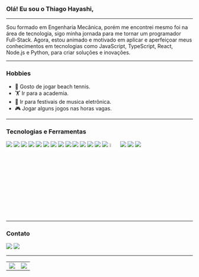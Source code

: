 ### Olá! Eu sou o Thiago Hayashi,

---

<div>
Sou formado em Engenharia Mecânica, porém me encontrei mesmo foi na área de tecnologia, sigo minha jornada para me tornar um programador Full-Stack.
Agora, estou animado e motivado em aplicar e aperfeiçoar meus conhecimentos em tecnologias como JavaScript, TypeScript, React, Node.js e Python, para criar soluções e inovações.
</div>

---

### Hobbies

<ul align="justify">
  <li>🎾 Gosto de jogar beach tennis.</li>
  <li>🏋️ Ir para a academia.</li>
  <li>🎵 Ir para festivais de musica eletrônica.</li>
  <li>🎮 Jogar alguns jogos nas horas vagas.</li>
</ul>

---

### Tecnologias e Ferramentas

<div>
<a href="https://git-scm.com/" target="_blank"><img src="https://img.icons8.com/sf-regular-filled/48/null/github.png" target="_blank"></a>
<a href="https://ubuntu.com/" target="_blank"><img src="https://img.icons8.com/color/48/null/ubuntu--v1.png" target="_blank"></a>
<a href="https://code.visualstudio.com/" target="_blank"><img src="https://img.icons8.com/ios-filled/50/000000/visual-studio.png" target="_blank"></a>
<a href="https://developer.mozilla.org/en-US/docs/Web/CSS" target="_blank"><img src="https://img.icons8.com/color/48/null/css3.png" target="_blank"></a>
<a href="https://developer.mozilla.org/en-US/docs/Web/HTML" target="_blank"><img src="https://img.icons8.com/color/48/null/html-5--v1.png" target="_blank"></a>
<a href="https://developer.mozilla.org/en-US/docs/Web/JavaScript" target="_blank"><img src="https://img.icons8.com/color/48/null/javascript--v1.png" target="_blank"></a>
<a href="https://reactjs.org/" target="_blank"><img src="https://img.icons8.com/ultraviolet/40/null/react--v1.png" target="_blank"></a>
<a href="https://redux.js.org" target="_blank"><img src="https://img.icons8.com/color/48/null/redux.png" target="_blank"></a>
<a href="https://www.docker.com" target="_blank"><img src="https://img.icons8.com/color/48/null/docker.png" target="_blank"></a>
<a href="https://nodejs.org" target="_blank"><img src="https://img.icons8.com/fluency/48/null/node-js.png" target="_blank"></a>
<a href="https://www.python.org" target="_blank"><img src="https://img.icons8.com/color/48/null/python--v1.png" target="_blank"></a>
<a href="https://expressjs.com" target="_blank"><img src="https://img.icons8.com/fluency/48/null/node-js.png" target="_blank"></a>
<a href="https://www.mysql.com/" target="_blank"><img src="https://img.icons8.com/ios/50/null/mysql-logo.png" target="_blank"></a>
<a href="https://www.mongodb.com/" target="_blank"><img src="https://img.icons8.com/external-tal-revivo-shadow-tal-revivo/48/null/external-mongodb-a-cross-platform-document-oriented-database-program-logo-shadow-tal-revivo.png" target="_blank"></a>
<a href="https://sequelize.org/" target="_blank"><img src="https://www.vectorlogo.zone/logos/sequelizejs/sequelizejs-icon.svg" width=5% target="_blank"></a>
<a href="https://www.typescriptlang.org/pt/" target="_blank"><img src="https://img.icons8.com/color/48/null/typescript.png" target="_blank"></a>
<a href="https://jestjs.io" target="_blank"><img src="https://img.icons8.com/external-tal-revivo-color-tal-revivo/48/null/external-jest-can-collect-code-coverage-information-from-entire-projects-logo-color-tal-revivo.png" target="_blank"></a>
<a href="https://eslint.org" target="_blank"><img src="https://img.icons8.com/color/48/null/eslint.png" target="_blank"></a>
</div>

---

### Contato

<div>
  <a href="https://www.linkedin.com/in/thiago-hayashi-037732109/" target="_blank"><img src="https://img.icons8.com/fluency/48/null/linkedin.png" target="_blank"></a>
  <a href = "mailto:contato@seu-usuário-aqui" target="_blank"><img src="https://img.icons8.com/fluency/48/null/microsoft-outlook-2019.png" target="_blank"></a>
</div>

---

<table>
<tr><td>
  <a href="https://github.com/anuraghazra/github-readme-stats" rel="noopener noreferrer" target="_blank">
    <img align="center" src="https://github-readme-stats.vercel.app/api/top-langs/?username=ThiagoShundi&layout=compact&theme=algolia&hide_border=True&line_height=50&PAT_1" />
  </a>
</td><td>
  <a href="https://github.com/anuraghazra/github-readme-stats" rel="noopener noreferrer" target="_blank" target="_blank">
    <img align="center" src="https://github-readme-stats.vercel.app/api?username=ThiagoShundi&layout=compact&theme=algolia&show_icons=true&hide_border=True&line_height=20&PAT_1" />
  </a>
</td></tr>
</table>
